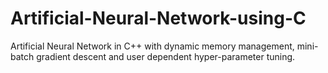# Artificial-Neural-Network-using-C
Artificial Neural Network in C++ with dynamic memory management, mini-batch gradient descent and user dependent hyper-parameter tuning.
